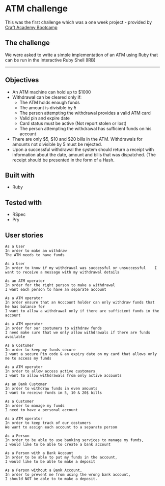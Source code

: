 # ATM challenge

This was the first challenge which was a one week project - provided by [Craft Academy Bootcamp](https://craftacademy.se/)

## The challenge
We were asked to write a simple implementation of an ATM using Ruby that can be run in the Interactive Ruby Shell (IRB)

---

## Objectives
* An ATM machine can hold up to $1000
* Withdrawal can be cleared only if:
    * The ATM holds enough funds
    * The amount is divisible by 5
    * The person attempting the withdrawal provides a valid ATM card
    * Valid pin and expire date
    * Card status must be active (Not report stolen or lost)
    * The person attempting the withdrawal has sufficient funds on his account
* There are only $5, $10 and $20 bills in the ATM. Withdrawals for amounts not divisible by 5 must be rejected.
* Upon a successful withdrawal the system should return a receipt with information about the date, amount and     bills that was dispatched. (The receipt should be presented in the form of a Hash.

## Built with
* Ruby

## Tested with
* RSpec
* Pry

## User stories

```
As a User
In order to make an withdraw
The ATM needs to have funds
```

```
As a User               
In order to know if my withdrawal was successful or unsuccessful    I want to receive a message with my withdrawal details
```

```
As an ATM operator          
In order for the right person to make a withdrawal            
I want each person to have an separate account
```

```
As a ATM operator           
In order ensure that an Acccount holder can only withdraw funds that he has balance for           
I want to allow a withdrawal only if there are sufficient funds in the account
```

```
As a ATM operator
In order for our costumers to withdraw funds
I need make sure that we only allow withdrawals if there are funds available
```

```
As a Costumer
In order to keep my funds secure
I want a secure Pin code & an expiry date on my card that allows only me to access my funds
```

```
As a ATM operator             
In order to allow access active customers         
I want to allow withdrawals from only active accounts
```

```
As an Bank Customer    
In order to withdraw funds in even amounts  
I want to receive funds in 5, 10 & 20$ bills
```

```
As a Customer
In order to manage my funds
I need to have a personal account
```

```
As a ATM operator      
In order to keep track of our costumers     
We want to assign each account to a separate person
```

```
As a Person
In order to be able to use banking services to manage my funds,
I would like to be able to create a bank account
```

```
As a Person with a Bank Account
In order to be able to put my funds in the account,
I would like to be able to make a deposit
```

```
As a Person without a Bank Account,
In order to prevent me from using the wrong bank account,
I should NOT be able to to make a deposit.
```
